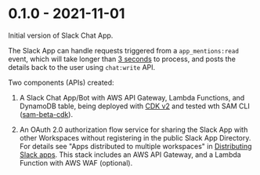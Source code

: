 0.1.0 - 2021-11-01
==================
Initial version of Slack Chat App.

The Slack App can handle requests triggered from a `app_mentions:read` event, which will take longer than [3 seconds](https://api.slack.com/events-api) to process, and posts the details back to the user using `chat:write` API.

Two components (APIs) created:
1. A Slack Chat App/Bot with AWS API Gateway, Lambda Functions, and DynamoDB table, being deployed with [CDK v2](https://docs.aws.amazon.com/cdk/latest/guide/work-with-cdk-v2.html) and tested wth SAM CLI ([sam-beta-cdk](https://docs.aws.amazon.com/serverless-application-model/latest/developerguide/serverless-cdk-getting-started.html)).

2. An OAuth 2.0 authorization flow service for sharing the Slack App with other Workspaces without registering in the public Slack App Directory. For details see "Apps distributed to multiple workspaces" in [Distributing Slack apps](https://api.slack.com/start/distributing#multi_workspace_apps). This stack includes an AWS API Gateway, and a Lambda Function with AWS WAF (optional).
